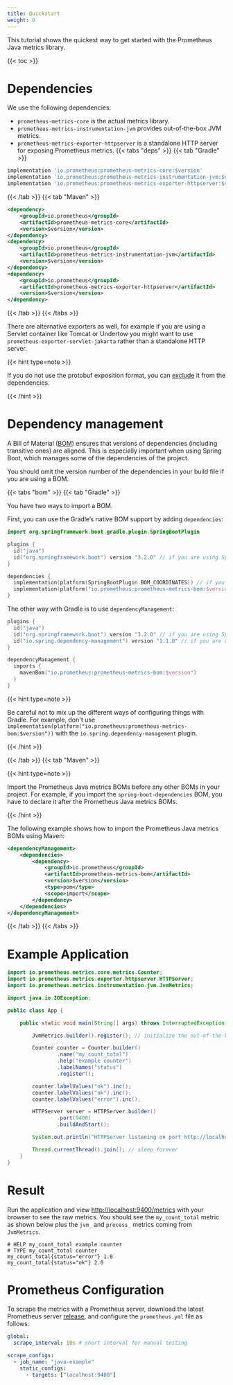 ```yaml
---
title: Quickstart
weight: 0
---
```


This tutorial shows the quickest way to get started with the Prometheus Java metrics library.

{{< toc >}}

# Dependencies

We use the following dependencies:

- `prometheus-metrics-core` is the actual metrics library.
- `prometheus-metrics-instrumentation-jvm` provides out-of-the-box JVM metrics.
- `prometheus-metrics-exporter-httpserver` is a standalone HTTP server for exposing Prometheus
  metrics.
  {{< tabs "deps" >}}
  {{< tab "Gradle" >}}

```groovy
implementation 'io.prometheus:prometheus-metrics-core:$version'
implementation 'io.prometheus:prometheus-metrics-instrumentation-jvm:$version'
implementation 'io.prometheus:prometheus-metrics-exporter-httpserver:$version'
```

{{< /tab >}}
{{< tab "Maven" >}}

```xml
<dependency>
    <groupId>io.prometheus</groupId>
    <artifactId>prometheus-metrics-core</artifactId>
    <version>$version</version>
</dependency>
<dependency>
    <groupId>io.prometheus</groupId>
    <artifactId>prometheus-metrics-instrumentation-jvm</artifactId>
    <version>$version</version>
</dependency>
<dependency>
    <groupId>io.prometheus</groupId>
    <artifactId>prometheus-metrics-exporter-httpserver</artifactId>
    <version>$version</version>
</dependency>
```

{{< /tab >}}
{{< /tabs >}}

There are alternative exporters as well, for example if you are using a Servlet container like
Tomcat or Undertow you might want to use `prometheus-exporter-servlet-jakarta` rather than a
standalone HTTP server.

{{< hint type=note >}}

If you do not use the protobuf exposition format, you can
[exclude](../../exporters/formats#exclude-protobuf-exposition-format)
it from the dependencies.

{{< /hint >}}

# Dependency management

A Bill of Material
([BOM](https://maven.apache.org/guides/introduction/introduction-to-dependency-mechanism.html#bill-of-materials-bom-poms))
ensures that versions of dependencies (including transitive ones) are aligned.
This is especially important when using Spring Boot, which manages some of the dependencies of the
project.

You should omit the version number of the dependencies in your build file if you are using a BOM.

{{< tabs "bom" >}}
{{< tab "Gradle" >}}

You have two ways to import a BOM.

First, you can use the Gradle’s native BOM support by adding `dependencies`:

```kotlin
import org.springframework.boot.gradle.plugin.SpringBootPlugin

plugins {
  id("java")
  id("org.springframework.boot") version "3.2.O" // if you are using Spring Boot
}

dependencies {
  implementation(platform(SpringBootPlugin.BOM_COORDINATES)) // if you are using Spring Boot
  implementation(platform("io.prometheus:prometheus-metrics-bom:$version"))
}
```

The other way with Gradle is to use `dependencyManagement`:

```kotlin
plugins {
  id("java")
  id("org.springframework.boot") version "3.2.O" // if you are using Spring Boot
  id("io.spring.dependency-management") version "1.1.0" // if you are using Spring Boot
}

dependencyManagement {
  imports {
    mavenBom("io.prometheus:prometheus-metrics-bom:$version")
  }
}
```

{{< hint type=note >}}

Be careful not to mix up the different ways of configuring things with Gradle.
For example, don't use
`implementation(platform("io.prometheus:prometheus-metrics-bom:$version"))`
with the `io.spring.dependency-management` plugin.

{{< /hint >}}

{{< /tab >}}
{{< tab "Maven" >}}

{{< hint type=note >}}

Import the Prometheus Java metrics BOMs before any other BOMs in your
project. For example, if you import the `spring-boot-dependencies` BOM, you have
to declare it after the Prometheus Java metrics BOMs.

{{< /hint >}}

The following example shows how to import the Prometheus Java metrics BOMs using Maven:

```xml
<dependencyManagement>
    <dependencies>
        <dependency>
            <groupId>io.prometheus</groupId>
            <artifactId>prometheus-metrics-bom</artifactId>
            <version>$version</version>
            <type>pom</type>
            <scope>import</scope>
        </dependency>
    </dependencies>
</dependencyManagement>
```

{{< /tab >}}
{{< /tabs >}}

# Example Application

```java
import io.prometheus.metrics.core.metrics.Counter;
import io.prometheus.metrics.exporter.httpserver.HTTPServer;
import io.prometheus.metrics.instrumentation.jvm.JvmMetrics;

import java.io.IOException;

public class App {

    public static void main(String[] args) throws InterruptedException, IOException {

        JvmMetrics.builder().register(); // initialize the out-of-the-box JVM metrics

        Counter counter = Counter.builder()
                .name("my_count_total")
                .help("example counter")
                .labelNames("status")
                .register();

        counter.labelValues("ok").inc();
        counter.labelValues("ok").inc();
        counter.labelValues("error").inc();

        HTTPServer server = HTTPServer.builder()
                .port(9400)
                .buildAndStart();

        System.out.println("HTTPServer listening on port http://localhost:" + server.getPort() + "/metrics");

        Thread.currentThread().join(); // sleep forever
    }
}
```

# Result

Run the application and view [http://localhost:9400/metrics](http://localhost:9400/metrics) with
your browser to see the raw metrics. You should see the `my_count_total` metric as shown below plus
the `jvm_` and `process_` metrics coming from `JvmMetrics`.

```text
# HELP my_count_total example counter
# TYPE my_count_total counter
my_count_total{status="error"} 1.0
my_count_total{status="ok"} 2.0
```

# Prometheus Configuration

To scrape the metrics with a Prometheus server, download the latest Prometheus
server [release](https://github.com/prometheus/prometheus/releases), and configure the
`prometheus.yml` file as follows:

```yaml
global:
  scrape_interval: 10s # short interval for manual testing

scrape_configs:
  - job_name: "java-example"
    static_configs:
      - targets: ["localhost:9400"]
```
